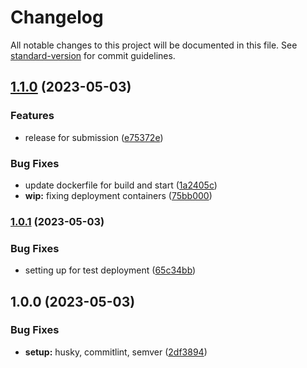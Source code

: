 # Changelog

All notable changes to this project will be documented in this file. See [standard-version](https://github.com/conventional-changelog/standard-version) for commit guidelines.

## [1.1.0](https://github.com/Bankole2000/tonic-challenge/compare/v1.0.1...v1.1.0) (2023-05-03)


### Features

* release for submission ([e75372e](https://github.com/Bankole2000/tonic-challenge/commit/e75372e2449c1038a68d5e9c583e1c1a66c75a08))


### Bug Fixes

* update dockerfile for build and start ([1a2405c](https://github.com/Bankole2000/tonic-challenge/commit/1a2405cdf1ad8290c9ecb0c3ed5dc393bce8fd6f))
* **wip:** fixing deployment containers ([75bb000](https://github.com/Bankole2000/tonic-challenge/commit/75bb00053b59665b4b7ba8deafca77d141cbb74a))

### [1.0.1](https://github.com/Bankole2000/tonic-challenge/compare/v1.0.0...v1.0.1) (2023-05-03)


### Bug Fixes

* setting up for test deployment ([65c34bb](https://github.com/Bankole2000/tonic-challenge/commit/65c34bb83471ecaa83dc1cb481dfceb44d5cdec0))

## 1.0.0 (2023-05-03)


### Bug Fixes

* **setup:** husky, commitlint, semver ([2df3894](https://github.com/Bankole2000/tonic-challenge/commit/2df3894b589ae4d522af69f53a1483fb04a10861))
